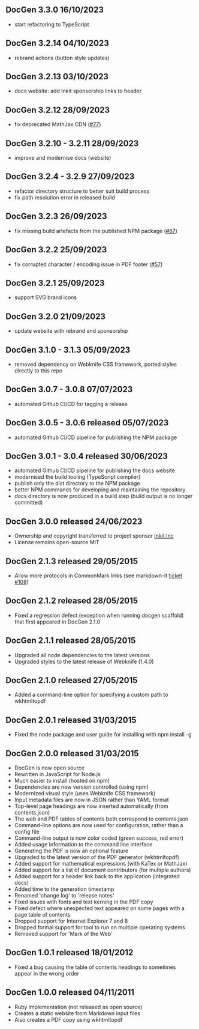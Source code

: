 ﻿## DocGen 3.3.0 16/10/2023

- start refactoring to TypeScript

## DocGen 3.2.14 04/10/2023

- rebrand actions (button style updates)

## DocGen 3.2.13 03/10/2023

- docs website: add Inkit sponsorship links to header

## DocGen 3.2.12 28/09/2023

- fix deprecated MathJax CDN ([#77](https://github.com/mtmacdonald/docgen/issues/77))

## DocGen 3.2.10 - 3.2.11 28/09/2023

- improve and modernise docs (website)

## DocGen 3.2.4 - 3.2.9 27/09/2023

- refactor directory structure to better suit build process
- fix path resolution error in released build

## DocGen 3.2.3 26/09/2023

- fix missing build artefacts from the published NPM package ([#67](https://github.com/mtmacdonald/docgen/issues/67))

## DocGen 3.2.2 25/09/2023

- fix corrupted character / encoding issue in PDF footer ([#57](https://github.com/mtmacdonald/docgen/issues/57))

## DocGen 3.2.1 25/09/2023

- support SVG brand icons

## DocGen 3.2.0 21/09/2023

- update website with rebrand and sponsorship

## DocGen 3.1.0 - 3.1.3 05/09/2023

- removed dependency on Webknife CSS framework, ported styles directly to this repo

## DocGen 3.0.7 - 3.0.8 07/07/2023

- automated Github CI/CD for tagging a release

## DocGen 3.0.5 - 3.0.6 released 05/07/2023

- automated Github CI/CD pipeline for publishing the NPM package

## DocGen 3.0.1 - 3.0.4 released 30/06/2023

- automated Github CI/CD pipeline for publishing the docs website
- modernised the build tooling (TypeScript compiler)
- publish only the dist directory to the NPM package
- better NPM commands for developing and maintaining the repository
- docs directory is now produced in a build step (build output is no longer committed)

## DocGen 3.0.0 released 24/06/2023

- Ownership and copyright transferred to project sponsor [Inkit Inc](https://www.inkit.com/)
- License remains open-source MIT

## DocGen 2.1.3 released 29/05/2015

- Allow more protocols in CommonMark links (see markdown-it [ticket #108](https://github.com/markdown-it/markdown-it/issues/108))

## DocGen 2.1.2 released 28/05/2015

- Fixed a regression defect (exception when running docgen scaffold) that first appeared in DocGen 2.1.0

## DocGen 2.1.1 released 28/05/2015

- Upgraded all node dependencies to the latest versions
- Upgraded styles to the latest release of Webknife (1.4.0)

## DocGen 2.1.0 released 27/05/2015

- Added a command-line option for specifying a custom path to wkhtmltopdf

## DocGen 2.0.1 released 31/03/2015

- Fixed the node package and user guide for installing with npm install -g

## DocGen 2.0.0 released 31/03/2015

- DocGen is now open source
- Rewritten in JavaScript for Node.js
- Much easier to install (hosted on npm)
- Dependencies are now version controlled (using npm)
- Modernized visual style (uses Webknife CSS framework)
- Input metadata files are now in JSON rather than YAML format
- Top-level page headings are now inserted automatically (from contents.json)
- The web and PDF tables of contents both correspond to contents.json
- Command-line options are now used for configuration, rather than a config file
- Command-line output is now color coded (green success, red error)
- Added usage information to the command line interface
- Generating the PDF is now an optional feature
- Upgraded to the latest version of the PDF generator (wkhtmltopdf)
- Added support for mathematical expressions (with KaTex or MathJax)
- Added support for a list of document contributors (for multiple authors)
- Added support for a header link back to the application (integrated docs)
- Added time to the generation timestamp
- Renamed 'change log' to 'release notes'
- Fixed issues with fonts and text kerning in the PDF copy
- Fixed defect where unexpected text appeared on some pages with a page table of contents
- Dropped support for Internet Explorer 7 and 8
- Dropped formal support for tool to run on multiple operating systems
- Removed support for 'Mark of the Web'

## DocGen 1.0.1 released 18/01/2012

- Fixed a bug causing the table of contents headings to sometimes appear in the wrong order

## DocGen 1.0.0 released 04/11/2011

- Ruby implementation (not released as open source)
- Creates a static website from Markdown input files
- Also creates a PDF copy using wkhtmltopdf